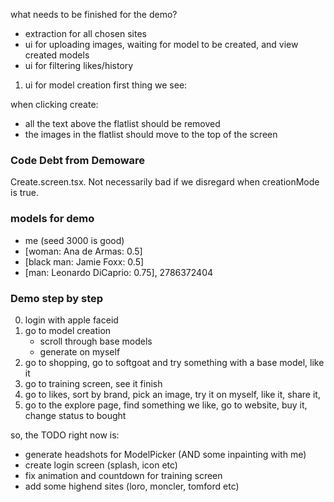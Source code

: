 what needs to be finished for the demo?

- extraction for all chosen sites
- ui for uploading images, waiting for model to be created, and view created models
- ui for filtering likes/history

1. ui for model creation
   first thing we see:

when clicking create:

- all the text above the flatlist should be removed
- the images in the flatlist should move to the top of the screen

### Code Debt from Demoware

Create.screen.tsx. Not necessarily bad if we disregard when creationMode is true.

### models for demo

- me (seed 3000 is good)
- [woman: Ana de Armas: 0.5]
- [black man: Jamie Foxx: 0.5]
- [man: Leonardo DiCaprio: 0.75], 2786372404

### Demo step by step

0. login with apple faceid
1. go to model creation
   - scroll through base models
   - generate on myself
2. go to shopping, go to softgoat and try something with a base model, like it
3. go to training screen, see it finish
4. go to likes, sort by brand, pick an image, try it on myself, like it, share it,
5. go to the explore page, find something we like, go to website, buy it, change status to bought

so, the TODO right now is:

- generate headshots for ModelPicker (AND some inpainting with me)
- create login screen (splash, icon etc)
- fix animation and countdown for training screen
- add some highend sites (loro, moncler, tomford etc)
